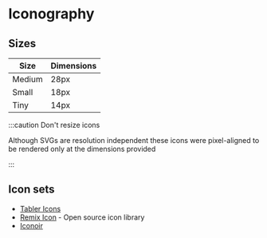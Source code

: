 # Iconography

## Sizes

| Size | Dimensions |
| --- | --- |
| Medium | 28px |
| Small | 18px |
| Tiny | 14px |

:::caution Don't resize icons

Although SVGs are resolution independent these icons were pixel-aligned to be rendered only at the dimensions provided

:::

## Icon sets
- [Tabler Icons](https://tablericons.com/)
- [Remix Icon](https://remixicon.com/) - Open source icon library
- [Iconoir](https://iconoir.com/)
